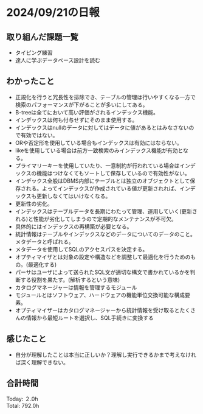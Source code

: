 # 2024/09/21の日報
## 取り組んだ課題一覧
* タイピング練習
* 達人に学ぶデータベース設計を読む
## わかったこと
*  正規化を行うと冗長性を排除でき、テーブルの管理は行いやすくなる一方で検索のパフォーマンスが下がることが多いにしてある。
*  B-treeは全てにおいて高い評価がされるインデックス機能。
*  インデックスは何も付与せずにそのまま使用する。
*  インデックスはnullのデータに対してはデータに値があるとはみなさないので有効ではない。
*  ORや否定形を使用している場合もインデックスは有効にはならない。
*  likeを使用している場合は前方一致検索のみインデックス機能が有効となる。
*  プライマリーキーを使用していたり、一意制約が行われている場合はインデックスの機能はつけなくてもソートして保存しているので有効性がない。
*  インデックス全般はDBMS内部にテーブルとは独立のオブジェクトとして保存される。よってインデックスが作成されている値が更新されれば、インデックスも更新しなくてはいけなくなる。
  *  更新性の劣化。
  *  インデックスはテーブルデータを長期にわたって管理、運用していく(更新される)と性能が劣化してしまうので定期的なメンテナンスが不可欠。
  *  具体的にはインデックスの再構築が必要となる。
*  統計情報はテーブルやインデックスなどのデータについてのデータのこと。メタデータと呼ばれる。
*  メタデータを使用してSQLのアクセスパスを決定する。
*  オプティマイザとは対象の設定や構造などを調整して最適化を行うためのもの。(最適化する)
*  パーサはユーザによって送られたSQL文が適切な構文で書かれているかを判断する役割を果たす。(解析するという意味)
*  カタログマネージャーは情報を管理するモジュール
*  モジュールとはソフトウェア、ハードウェアの機能単位交換可能な構成要素。
*  オプティマイザーはカタログマネージャーから統計情報を受け取るとたくさんの情報から最短ルートを選択し、SQL手続きに変換する              
## 感じたこと
* 自分が理解したことは本当に正しいか？理解し実行できるかまで考えなければ深く理解できない。
## 合計時間  
Today: ２.0h<br>
Total: 792.0h
